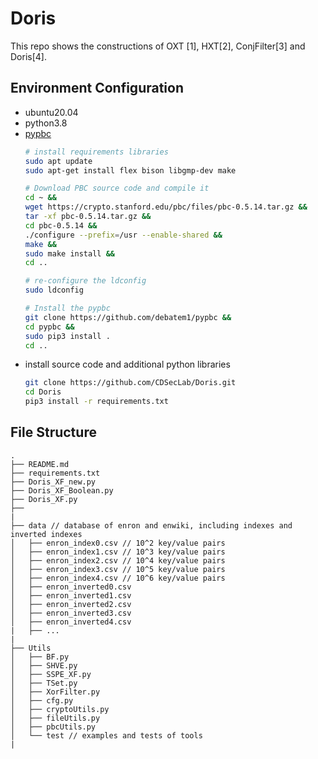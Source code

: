 # Doris

This repo shows the constructions of OXT [1], HXT[2], ConjFilter[3] and Doris[4].

## Environment Configuration

- ubuntu20.04
- python3.8
- [pypbc](https://github.com/debatem1/pypbc)
    ```sh
    # install requirements libraries
    sudo apt update 
    sudo apt-get install flex bison libgmp-dev make

    # Download PBC source code and compile it
    cd ~ &&
    wget https://crypto.stanford.edu/pbc/files/pbc-0.5.14.tar.gz &&
    tar -xf pbc-0.5.14.tar.gz &&
    cd pbc-0.5.14 &&
    ./configure --prefix=/usr --enable-shared &&
    make &&
    sudo make install &&
    cd .. 

    # re-configure the ldconfig
    sudo ldconfig

    # Install the pypbc
    git clone https://github.com/debatem1/pypbc &&
    cd pypbc &&
    sudo pip3 install .
    cd ..
    ```
- install source code and additional python libraries
    ```sh
    git clone https://github.com/CDSecLab/Doris.git
    cd Doris
    pip3 install -r requirements.txt 
    ```


## File Structure

```
.
├── README.md
├── requirements.txt
├── Doris_XF_new.py
├── Doris_XF_Boolean.py
├── Doris_XF.py
├──
|
├── data // database of enron and enwiki, including indexes and inverted indexes
│   ├── enron_index0.csv // 10^2 key/value pairs
│   ├── enron_index1.csv // 10^3 key/value pairs
│   ├── enron_index2.csv // 10^4 key/value pairs
│   ├── enron_index3.csv // 10^5 key/value pairs
│   ├── enron_index4.csv // 10^6 key/value pairs
│   ├── enron_inverted0.csv
│   ├── enron_inverted1.csv
│   ├── enron_inverted2.csv
│   ├── enron_inverted3.csv
│   ├── enron_inverted4.csv
|   ├── ...
|
├── Utils 
│   ├── BF.py 
│   ├── SHVE.py 
│   ├── SSPE_XF.py
│   ├── TSet.py
│   ├── XorFilter.py
│   ├── cfg.py
│   ├── cryptoUtils.py
│   ├── fileUtils.py
│   ├── pbcUtils.py
│   └── test // examples and tests of tools
|
```


